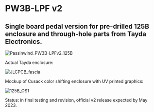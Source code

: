 # PW3B-LPF v2

## Single board pedal version for pre-drilled 125B enclosure and through-hole parts from Tayda Electronics. 

![Passinwind_PW3B-LPFv2_125B](https://user-images.githubusercontent.com/127763821/231550900-635adbf4-978c-4b3d-9bba-bb9998edba7f.png)


Actual Tayda enclosure:

![JLCPCB_fascia](https://user-images.githubusercontent.com/127763821/230925146-7342877b-b596-48cb-9574-d2ad54d94166.jpg)

Mockup of Cusack color shifting enclosure with UV printed graphics:

![125B_OS1](https://user-images.githubusercontent.com/127763821/231566426-e0fd9349-267a-40f5-87a9-68074224ddae.PNG)



Status: in final testing and revision, official v2 release expected by May 2023.
